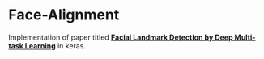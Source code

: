 # Face-Alignment
Implementation of paper titled [**Facial Landmark Detection by
Deep Multi-task Learning**](http://personal.ie.cuhk.edu.hk/~ccloy/files/eccv_2014_deepfacealign.pdf) in keras.
